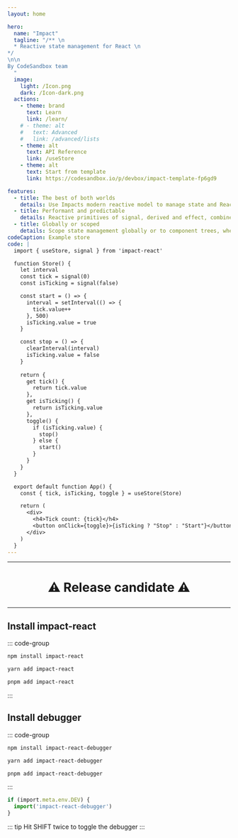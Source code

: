 ```yaml
---
layout: home

hero:
  name: "Impact"
  tagline: "/** \n
  * Reactive state management for React \n
*/
\n\n
By CodeSandbox team
  "
  image:
    light: /Icon.png
    dark: /Icon-dark.png
  actions:
    - theme: brand
      text: Learn
      link: /learn/
    # - theme: alt
    #   text: Advanced
    #   link: /advanced/lists
    - theme: alt
      text: API Reference
      link: /useStore
    - theme: alt
      text: Start from template 
      link: https://codesandbox.io/p/devbox/impact-template-fp6gd9

features:
  - title: The best of both worlds
    details: Use Impacts modern reactive model to manage state and Reacts component model to manage UI.
  - title: Performant and predictable
    details: Reactive primitives of signal, derived and effect, combined with inferred observation in components.
  - title: Globally or scoped
    details: Scope state management globally or to component trees, where React data fetching patterns can be embraced
codeCaption: Example store 
code: |
  import { useStore, signal } from 'impact-react'

  function Store() {
    let interval
    const tick = signal(0)
    const isTicking = signal(false)

    const start = () => {
      interval = setInterval(() => {
        tick.value++
      }, 500)
      isTicking.value = true
    }

    const stop = () => {
      clearInterval(interval)
      isTicking.value = false
    }
    
    return {
      get tick() {
        return tick.value
      },
      get isTicking() {
        return isTicking.value
      },
      toggle() {
        if (isTicking.value) {
          stop()
        } else {
          start()
        }
      }
    }
  }

  export default function App() {
    const { tick, isTicking, toggle } = useStore(Store)

    return (
      <div>
        <h4>Tick count: {tick}</h4>
        <button onClick={toggle}>{isTicking ? "Stop" : "Start"}</button>
      </div>
    )
  }
---
```



<HomeContent>

<hr/>

<h1 align="center">

:warning: Release candidate :warning:

</h1>

<hr/>

<ClientOnly>
  <Playground />
</ClientOnly>

## Install impact-react

::: code-group

```sh [npm]
npm install impact-react
```

```sh [yarn]
yarn add impact-react
```

```sh [pnpm]
pnpm add impact-react
```

:::

## Install debugger

::: code-group

```sh [npm]
npm install impact-react-debugger
```

```sh [yarn]
yarn add impact-react-debugger
```

```sh [pnpm]
pnpm add impact-react-debugger
```

:::

```ts
if (import.meta.env.DEV) {
  import('impact-react-debugger')
}
```

::: tip
Hit SHIFT twice to toggle the debugger
:::


</HomeContent>